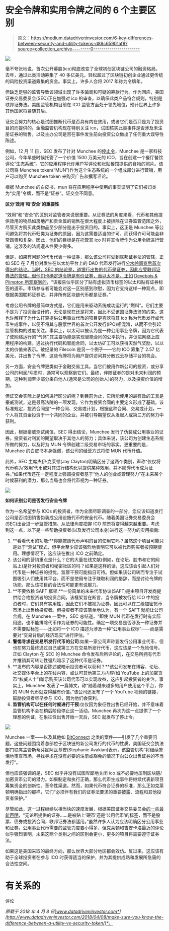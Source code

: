 # 安全令牌和实用令牌之间的 6 个主要区别

> 原文：<https://medium.datadriveninvestor.com/6-key-differences-between-security-and-utility-tokens-d89c65901af8?source=collection_archive---------0----------------------->

![](img/7290cbb75ba94c17b762f743a33a5bcf.png)

毫不夸张地说，首次公开募股(ico)彻底改变了全球初创区块链公司的融资格局。去年，通过此类活动筹集了 40 多亿美元，轻松超过了区块链初创企业通过更传统的风险投资渠道筹集的资金。事实上，许多人会将 2017 年称为令牌年。

但缺乏足够的监管导致该领域出现了许多骗局和可疑的筹款行为。作为回应，美国证券交易委员会(SEC)正在加强对 ico 的审查，以确保此类产品符合规则，特别是联邦证券法。美国监管机构目前在 ICO 监管方面处于领先地位，预计世界上许多其他国家将紧随其后。

证交会努力的核心是试图推断代币是否具有内在效用，或者它们是否只是为了投资目的而提供的。金融监管机构现在特别关注 ico，试图核实此类事件是否涉及未注册证券的销售，以及主办公司是否在事件发生前向投资公众做出了任何重大误导性陈述。

例如，12 月 11 日，SEC 发布了针对 Munchee 的[停止令](https://www.sec.gov/litigation/admin/2017/33-10445.pdf)，Munchee 是一家科技公司，今年早些时候托管了一个价值 1500 万美元的 ICO，旨在创建一个餐厅餐饮评论“生态系统”。它的应用程序允许用户写评论和张贴餐馆提供的食物的照片。该公司将 Munchee token(“MUN”)作为这个生态系统的一个组成部分进行营销，用户可以购买 Munchee token 来购买广告和撰写评论。

根据 Munchee 的白皮书，mun 将在应用程序中使用的事实证明了它们被归类为“实用”令牌，而不是“证券”。证交会不同意。

**区分‘效用’和‘安全’的重要性**

“效用”和“安全”的区别对监管者来说很重要。从证券法的角度来看，代币和其他提供效用的物品如房地产和贵金属的销售在很大程度上被排除在证券监管范围之外，尽管买方购买此类物品至少部分是出于投资目的。事实上，这正是 Munchee 等公司避免将其代币归类为证券的原因，因为这需要适当的许可，而获得许可可能会非常昂贵和复杂。因此，他们的目标是在托管其 ico 时将其令牌作为公用令牌进行营销，这涉及的法规遵从性要少得多。

但是，如果有问题的代币代表一种证券，那么该公司将受到联邦证券法的管辖，正如 SEC 在 7 月份对发生在以太坊平台上的 DAO 代币发行进行[分水岭调查后首次得出的结论。当时，SEC 的结论是，道银行出售的代币是证券，因此应受联邦证券法的管辖。但他们也确定道令牌是有价证券，而以太不是。正如](https://www.sec.gov/news/press-release/2017-131) [Devebois & Plimpton 所观察到的](http://www.nasdaq.com/article/sec-weighs-in-on-ico-tokens-as-securities-ether-still-labeled-currency-cm822080)，“该报告似乎区分了贴有虚拟货币标签的以太和贴有证券标签的道币。市场参与者可能会对这一区别感到欣慰，因为它支持这样一种观点，即根据美国联邦证券法，并非所有区块链代币都是证券。”

考虑公用令牌的最简单方式是，它们是用来驱动系统成功运行的“燃料”。它们主要不是为了投资而设计的，无论是现在还是将来，因此不受该国证券法律的约束。这也许解释了为什么打算提供公用事业代币的项目更喜欢将其 ico 称为代币发行或代币生成事件，以便不将其与股票世界的首次公开发行(IPO)相混淆，从而不会引起监管机构的过度关注。事实上，以太可以被认为是一种公用事业令牌，因为它代表了使网络运行的“气体”,其主要功能是实现智能合同的公平执行，并促进网络上应用程序的构建。通过执行代码和智能合同，以太坊矿工可以获得天然气奖励，以以太的价值来表示。破纪录的 Filecoin 是另一个例子——它的 ICO 筹集了 2.57 亿美元，并出售了令牌，这些令牌将为用户提供访问其分散式云存储平台的机会。

另一方面，安全令牌更类似于金融交易工具。当它们被用作新公司的投资，或分享公司的利润/亏损时，通常可以观察到它们。最终，伴随证券的是对未来利润的预期，这种利润至少部分来自他人(通常是公司的创始人)的努力，以及投资价值的增加。

但证交会实际上是如何进行区分的呢？到目前为止，它所能使用的最有效的工具是豪威测试，这是最高法院的一项发现，它作为投资合同的主要定义形成了基础。该标准规定，投资合同是"一种合同、交易或计划，根据这种合同、交易或计划，一个人将其资金投资于一个共同的企业，并被引导期望仅从发起人或第三方的努力中获利。

因此，根据豪威测试阈值，SEC 得出结论，Munchee 发行了伪装成公用事业的证券。投资者对利润的期望取决于其他人的努力；具体来说，该公司为创建生态系统所做的努力，以及将为 MUN 令牌创建二级交易市场的事实。更重要的是，Munchee 的白皮书本身强调，该公司的经营方式将使 MUN 代币升值。

此外，SEC 主席杰伊·克莱顿(Jay Clayton)明确区分了这两个类别，声称“仅仅将代币称为‘效用’代币或对其进行结构化以提供某种效用，并不妨碍代币成为证券。”如果代币还在一定程度上强调投资者基于“他人的创业或管理努力”在未来某个时候获利的潜力，那么当局也会将代币视为一种证券。

![](img/db24c669e5bbe61aa5af0594dc0e000c.png)

**如何识别公司是否发行安全令牌**

作为一名希望参与 ICOs 的投资者，作为全面尽职调查的一部分，您应该知道发行公司是否试图销售伪装成公用设施代币的安全代币。随着美国证券交易委员会(SEC)出台进一步监管措施，从法律角度把握 ICO 前景将变得越来越重要。考虑到这一点，以下是一些帮助投资者(以及发行公司本身)进行这一努力的实用指南:

1.  **看看代币的功能:**你能按照代币声明的目的使用它吗？虽然这个项目可能只是处于“测试”模式，但平台至少应该强烈地表明它可以被代币购买者按预期使用。理想情况下，这应该在推出 ICO 之前确定。
2.  该公司的营销重点是什么？它的大量在线文献(例如，在论坛、脸书和它的网站上)是针对投资者和秘密社区的吗？如果是这样的话，这应该会引起人们对代币是一种证券的担忧，监管干预可能指日可待。但如果该公司转而专注于试图吸引人们使用其平台，而不是使用专注于赚取利润的措辞，而是讨论令牌的功能，那么该项目的合法性可能更有说服力。
3.  **不要依赖 SAFT 框架:**一份简单的未来代币协议(SAFT)是由项目开发商提供给合格投资者的投资合同。该框架旨在断言，当令牌被发行给 ICO 中的投资者时，它们具有实用性，因此它们不被视为证券，因此可以在二级加密货币市场上出售给投资者。但投资者不应该简单地认为，有一个 SAFT 就能让公司合规。在 Munchee 一案中，SEC 总结道，“即使 MUN 代币在发行时有实际用途，也不能排除代币作为证券的可能性。确定一项交易是否涉及一种证券并不需要贴标签——比如将一个 ICO 描述为涉及一种“公用事业权标”——而是需要对“交易背后的经济现实”进行评估。"
4.  **警惕寻求在交易所发行代币的公司**:如果一家公司声称要发行公用事业代币，但也在努力最终通过自己或第三方在交易所发行代币，这应该是一个危险信号。正如 Clayton 在 SEC 的 Munchee 命令发布后所评论的，在交易所拥有代币并推销其可转让性强烈暗示了这种代币是证券。
5.  **发布的内容是否陈述或暗示投资者可以获利？**该公司发布在博客、论坛、社交媒体平台上的在线内容，或认可其他第三方内容(如 YouTube 上的加密货币“权威人士”)暗示购买该公司代币可以实现收益，这应引起投资者的关注。事实上，Munchee 发表了一篇博文，称“随着越来越多的用户使用这个平台，你的 MUN 代币就变得越有价值。”该公司还发布了一个 YouTube 视频的链接，鼓励投资者尽早参与 ICO，因为他们会获利。
6.  **监管机构可以在任何时候进行干预**:仅仅因为象征性出售已经开始，并不意味着监管机构不会在稍后阶段停止这一活动。Munchee 再次为这一点提供了一个理想的例证，在象征性出售开始一天后，SEC 就发布了停止令。

![](img/810442952cf74d75da647035e5d929b2.png)

Munchee 一案——以及其他如 [BitConnect](https://cointelegraph.com/news/texas-regulator-orders-bitconnect-to-cease-and-desist-marketing-securities) 之类的案件——引发了几个重要问题，这些问题围绕着总部位于区块链的新公司发行的代币的性质。美国证交会执法部门联席主管斯蒂芬妮阿瓦基安(Stephanie Avakian)表示，该监管机构“将继续警惕地审查市场，寻找寻求在没有必要的注册或豁免的情况下向公众出售证券的不当发行”。

但也应该强调的是，SEC 似乎并没有试图卑鄙地关闭 ico 或不必要地压制区块链/加密货币公司的潜力。如果制定和执行正确，那么代币生成事件将继续代表新项目筹集资金的创新性、革命性渠道。然而，如果代币符合证券的标准，那么正如克莱顿明确指出的那样，它们“必须伴有我们的证券法要求的重要披露、流程和其他投资者保护。”

尽管如此，这一过程继续以相当快的速度发展，根据美国证券交易委员会[的一些最新声明](https://www.wsj.com/amp/articles/regulators-are-looking-at-cryptocurrency-1516836363)，“无论所提供的证券……是被贴上‘硬币’还是‘公用代币’的标签，而不是股票、债券或投资合同，联邦证券法都适用。”虽然许多人认为应该明确区分公用事业和证券，公用事业代币需要的监管力度要小得多，但克莱顿和吉安卡洛最近的评论似乎强烈表明，未来这两个类别之间的区别会更小，更多的项目将需要遵守证券法。

如果这是美国采取的最终方向，那么世界大部分地区都会效仿。反过来，这应该有助于全球投资者在参与 ICO 时获得适当的保护，并为其提供成熟和发展所急需的合法性空间。

# 有关系的

评论

*原载于 2018 年 4 月 8 日*[*www.datadriveninvestor.com*](http://www.datadriveninvestor.com/2018/04/08/make-sure-you-know-the-difference-between-a-utility-vs-security-token/)*。*